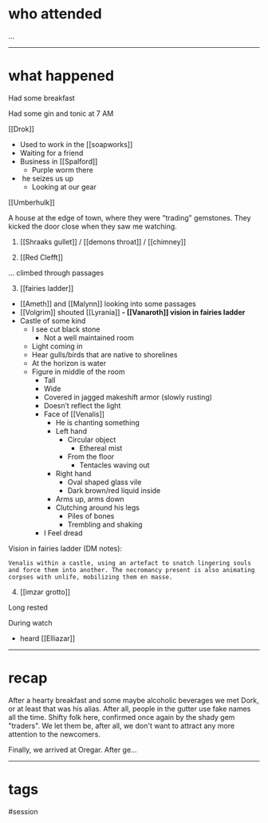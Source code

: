 # who attended

...

---
# what happened

Had some breakfast

Had some gin and tonic at 7 AM

[[Drok]]
- Used to work in the [[soapworks]]
- Waiting for a friend
- Business in [[Spalford]]
	- Purple worm there
-  he seizes us up
	- Looking at our gear

[[Umberhulk]]

A house at the edge of town, where they were "trading" gemstones. They kicked the door close when they saw me watching.

1. [[Shraaks gullet]] / [[demons throat]] / [[chimney]]

2. [[Red Clefft]]

… climbed through passages

3. [[fairies ladder]]
- [[Ameth]] and [[Malynn]] looking into some passages
- [[Volgrim]] shouted [[Lyrania]]
**- [[Vanaroth]] vision in fairies ladder**
- Castle of some kind
	- I see cut black stone
		- Not a well maintained room
	- Light coming in
	- Hear gulls/birds that are native to shorelines
	- At the horizon is water
	- Figure in middle of the room
		- Tall
		- Wide
		- Covered in jagged makeshift armor (slowly rusting)
		- Doesn’t reflect the light
		- Face of [[Venalis]]
			- He is chanting something
			- Left hand
				- Circular object
					- Ethereal mist
				- From the floor
					- Tentacles waving out
			- Right hand
				- Oval shaped glass vile
				- Dark brown/red liquid inside
			- Arms up, arms down
			- Clutching around his legs
				- Piles of bones
				- Trembling and shaking
		- I Feel dread

Vision in fairies ladder (DM notes):
```
Venalis within a castle, using an artefact to snatch lingering souls and force them into another. The necromancy present is also animating corpses with unlife, mobilizing them en masse.
```

4. [[imzar grotto]]

Long rested

During watch
- heard [[Elliazar]]


---
# recap

After a hearty breakfast and some maybe alcoholic beverages we met Dork, or at least that was his alias. After all, people in the gutter use fake names all the time. Shifty folk here, confirmed once again by the shady gem "traders". We let them be, after all, we don't want to attract any more attention to the newcomers.

Finally, we arrived at Oregar. After ge…

---
# tags

#session